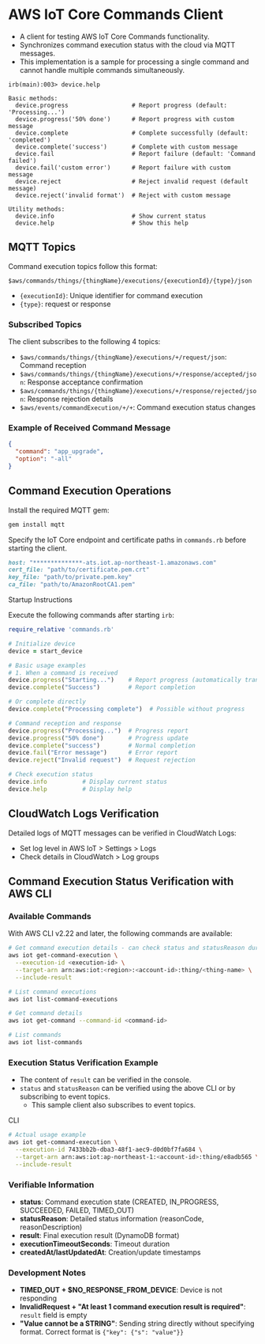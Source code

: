 # AWS IoT Core Commands Client

* A client for testing AWS IoT Core Commands functionality.
* Synchronizes command execution status with the cloud via MQTT messages.
* This implementation is a sample for processing a single command and cannot handle multiple commands simultaneously.

```
irb(main):003> device.help

Basic methods:
  device.progress                  # Report progress (default: 'Processing...')
  device.progress('50% done')      # Report progress with custom message
  device.complete                  # Complete successfully (default: 'completed')
  device.complete('success')       # Complete with custom message
  device.fail                      # Report failure (default: 'Command failed')
  device.fail('custom error')      # Report failure with custom message
  device.reject                    # Reject invalid request (default message)
  device.reject('invalid format')  # Reject with custom message

Utility methods:
  device.info                      # Show current status
  device.help                      # Show this help
```

## MQTT Topics
Command execution topics follow this format:
```
$aws/commands/things/{thingName}/executions/{executionId}/{type}/json
```

- `{executionId}`: Unique identifier for command execution
- `{type}`: request or response

### Subscribed Topics

The client subscribes to the following 4 topics:

- `$aws/commands/things/{thingName}/executions/+/request/json`: Command reception
- `$aws/commands/things/{thingName}/executions/+/response/accepted/json`: Response acceptance confirmation
- `$aws/commands/things/{thingName}/executions/+/response/rejected/json`: Response rejection details
- `$aws/events/commandExecution/+/+`: Command execution status changes

### Example of Received Command Message

```json
{
  "command": "app_upgrade",
  "option": "-all"
}
```

## Command Execution Operations

Install the required MQTT gem:

```bash
gem install mqtt
```

Specify the IoT Core endpoint and certificate paths in `commands.rb` before starting the client.

```ruby
host: "**************-ats.iot.ap-northeast-1.amazonaws.com"
cert_file: "path/to/certificate.pem.crt"
key_file: "path/to/private.pem.key"
ca_file: "path/to/AmazonRootCA1.pem"
```

Startup Instructions

Execute the following commands after starting `irb`:

```ruby
require_relative 'commands.rb'

# Initialize device
device = start_device

# Basic usage examples
# 1. When a command is received
device.progress("Starting...")    # Report progress (automatically transitions to IN_PROGRESS)
device.complete("Success")        # Report completion

# Or complete directly
device.complete("Processing complete")  # Possible without progress

# Command reception and response
device.progress("Processing...")  # Progress report
device.progress("50% done")       # Progress update
device.complete("success")        # Normal completion
device.fail("Error message")      # Error report
device.reject("Invalid request")  # Request rejection

# Check execution status
device.info          # Display current status
device.help          # Display help
```


## CloudWatch Logs Verification

Detailed logs of MQTT messages can be verified in CloudWatch Logs:
- Set log level in AWS IoT > Settings > Logs
- Check details in CloudWatch > Log groups

## Command Execution Status Verification with AWS CLI

### Available Commands

With AWS CLI v2.22 and later, the following commands are available:

```bash
# Get command execution details - can check status and statusReason during IN_PROGRESS
aws iot get-command-execution \
  --execution-id <execution-id> \
  --target-arn arn:aws:iot:<region>:<account-id>:thing/<thing-name> \
  --include-result

# List command executions
aws iot list-command-executions

# Get command details
aws iot get-command --command-id <command-id>

# List commands
aws iot list-commands
```

### Execution Status Verification Example

* The content of `result` can be verified in the console.
* `status` and `statusReason` can be verified using the above CLI or by subscribing to event topics.
  * This sample client also subscribes to event topics.

CLI

```bash
# Actual usage example
aws iot get-command-execution \
  --execution-id 7433bb2b-dba3-48f1-aec9-d0d0bf7fa684 \
  --target-arn arn:aws:iot:ap-northeast-1:<account-id>:thing/e8adb565 \
  --include-result
```


### Verifiable Information

- **status**: Command execution state (CREATED, IN_PROGRESS, SUCCEEDED, FAILED, TIMED_OUT)
- **statusReason**: Detailed status information (reasonCode, reasonDescription)
- **result**: Final execution result (DynamoDB format)
- **executionTimeoutSeconds**: Timeout duration
- **createdAt/lastUpdatedAt**: Creation/update timestamps


### Development Notes

- **TIMED_OUT + $NO_RESPONSE_FROM_DEVICE**: Device is not responding
- **InvalidRequest + "At least 1 command execution result is required"**: `result` field is empty
- **"Value cannot be a STRING"**: Sending string directly without specifying format. Correct format is `{"key": {"s": "value"}}`
